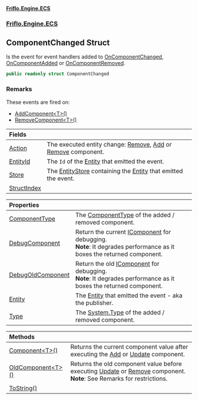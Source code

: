 #### [Friflo.Engine.ECS](index.md#'index')
### [Friflo.Engine.ECS](Friflo.Engine.ECS.md#'Friflo.Engine.ECS')

## ComponentChanged Struct

Is the event for event handlers added to [OnComponentChanged](Entity.OnComponentChanged.md#'Friflo.Engine.ECS.Entity.OnComponentChanged'),
[OnComponentAdded](EntityStoreBase.OnComponentAdded.md#'Friflo.Engine.ECS.EntityStoreBase.OnComponentAdded') or [OnComponentRemoved](EntityStoreBase.OnComponentRemoved.md#'Friflo.Engine.ECS.EntityStoreBase.OnComponentRemoved').

```csharp
public readonly struct ComponentChanged
```

### Remarks
These events are fired on:
- [AddComponent&lt;T&gt;()](Entity.AddComponent_T_().md#'Friflo.Engine.ECS.Entity.AddComponent<T>()')
- [RemoveComponent&lt;T&gt;()](Entity.RemoveComponent_T_().md#'Friflo.Engine.ECS.Entity.RemoveComponent<T>()')

| Fields | |
| :--- | :--- |
| [Action](ComponentChanged.Action.md#'Friflo.Engine.ECS.ComponentChanged.Action') | The executed entity change: [Remove](ComponentChangedAction.md#Friflo.Engine.ECS.ComponentChangedAction.Remove#'Friflo.Engine.ECS.ComponentChangedAction.Remove'),             [Add](ComponentChangedAction.md#Friflo.Engine.ECS.ComponentChangedAction.Add#'Friflo.Engine.ECS.ComponentChangedAction.Add') or [Remove](ComponentChangedAction.md#Friflo.Engine.ECS.ComponentChangedAction.Remove#'Friflo.Engine.ECS.ComponentChangedAction.Remove') component. |
| [EntityId](ComponentChanged.EntityId.md#'Friflo.Engine.ECS.ComponentChanged.EntityId') | The `Id` of the [Entity](ComponentChanged.Entity.md#'Friflo.Engine.ECS.ComponentChanged.Entity') that emitted the event. |
| [Store](ComponentChanged.Store.md#'Friflo.Engine.ECS.ComponentChanged.Store') | The [EntityStore](EntityStore.md#'Friflo.Engine.ECS.EntityStore') containing the [Entity](ComponentChanged.Entity.md#'Friflo.Engine.ECS.ComponentChanged.Entity') that emitted the event. |
| [StructIndex](ComponentChanged.StructIndex.md#'Friflo.Engine.ECS.ComponentChanged.StructIndex') | |

| Properties | |
| :--- | :--- |
| [ComponentType](ComponentChanged.ComponentType.md#'Friflo.Engine.ECS.ComponentChanged.ComponentType') | The [ComponentType](ComponentType.md#'Friflo.Engine.ECS.ComponentType') of the added / removed component. |
| [DebugComponent](ComponentChanged.DebugComponent.md#'Friflo.Engine.ECS.ComponentChanged.DebugComponent') | Return the current [IComponent](IComponent.md#'Friflo.Engine.ECS.IComponent') for debugging.<br/><b>Note</b>: It degrades performance as it boxes the returned component. |
| [DebugOldComponent](ComponentChanged.DebugOldComponent.md#'Friflo.Engine.ECS.ComponentChanged.DebugOldComponent') | Return the old [IComponent](IComponent.md#'Friflo.Engine.ECS.IComponent') for debugging.<br/><b>Note</b>: It degrades performance as it boxes the returned component. |
| [Entity](ComponentChanged.Entity.md#'Friflo.Engine.ECS.ComponentChanged.Entity') | The [Entity](ComponentChanged.Entity.md#'Friflo.Engine.ECS.ComponentChanged.Entity') that emitted the event - aka the publisher. |
| [Type](ComponentChanged.Type.md#'Friflo.Engine.ECS.ComponentChanged.Type') | The [System.Type](https://docs.microsoft.com/en-us/dotnet/api/System.Type#'System.Type') of the added / removed component. |

| Methods | |
| :--- | :--- |
| [Component&lt;T&gt;()](ComponentChanged.Component_T_().md#'Friflo.Engine.ECS.ComponentChanged.Component<T>()') | Returns the current component value after executing the [Add](ComponentChangedAction.md#Friflo.Engine.ECS.ComponentChangedAction.Add#'Friflo.Engine.ECS.ComponentChangedAction.Add') or [Update](ComponentChangedAction.md#Friflo.Engine.ECS.ComponentChangedAction.Update#'Friflo.Engine.ECS.ComponentChangedAction.Update') component.<br/> |
| [OldComponent&lt;T&gt;()](ComponentChanged.OldComponent_T_().md#'Friflo.Engine.ECS.ComponentChanged.OldComponent<T>()') | Returns the old component value before executing [Update](ComponentChangedAction.md#Friflo.Engine.ECS.ComponentChangedAction.Update#'Friflo.Engine.ECS.ComponentChangedAction.Update') or [Remove](ComponentChangedAction.md#Friflo.Engine.ECS.ComponentChangedAction.Remove#'Friflo.Engine.ECS.ComponentChangedAction.Remove') component.<br/><b>Note</b>: See Remarks for restrictions. |
| [ToString()](ComponentChanged.ToString().md#'Friflo.Engine.ECS.ComponentChanged.ToString()') | |
